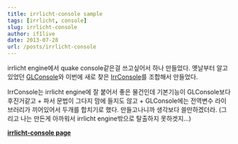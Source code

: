 ```yaml
---
title: irrlicht-console sample
tags: [irrlicht, console]
slug: irrlicht-console
author: if1live
date: 2013-07-28
url: /posts/irrlicht-console
---
```


irrlicht engine에서 quake console같은걸 쓰고싶어서 하나 만들었다. 
옛날부터 알고있었던 [GLConsole][glconsole]와 이번에 새로 찾은 [IrrConsole][irrconsole]를 조합해서 만들었다.

IrrConsole는 irrlicht engine에 잘 붙어서 좋은 물건인데 기본기능이 GLConsole보다 후진거같고 + 파서 문법이 그다지 맘에 들지도 않고 + GLConsole에는 전역변수 라이브러리가 끼어있어서 두개를 합치기로 했다. 만들고나니까 생각보다 쓸만하겠더라. (그리고 나는 만든게 아까워서 irrlicht engine밖으로 탈출하지 못하겟지...)

**[irrlicht-console page][irrlicht_console]**

[glconsole]: http://www.robots.ox.ac.uk/~gsibley/GLConsole/
[irrconsole]: http://www.oocities.org/standard_template/irrconsole/index.html
[irrlicht_console]: http://libsora.so/irrlicht-console/
